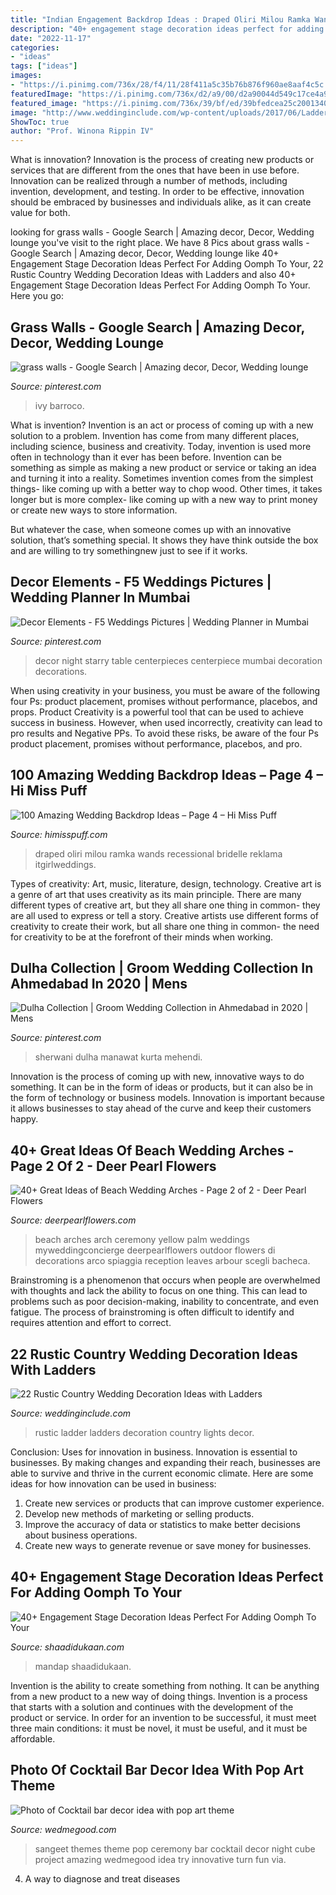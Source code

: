 ```yaml
---
title: "Indian Engagement Backdrop Ideas : Draped Oliri Milou Ramka Wands Recessional Bridelle Reklama Itgirlweddings"
description: "40+ engagement stage decoration ideas perfect for adding oomph to your"
date: "2022-11-17"
categories:
- "ideas"
tags: ["ideas"]
images:
- "https://i.pinimg.com/736x/28/f4/11/28f411a5c35b76b876f960ae8aaf4c5c.jpg"
featuredImage: "https://i.pinimg.com/736x/d2/a9/00/d2a90044d549c17ce4a9c2f3f8483459.jpg"
featured_image: "https://i.pinimg.com/736x/39/bf/ed/39bfedcea25c200134098e13c735ae77--living-room-mirrors-ivy-wall.jpg"
image: "http://www.weddinginclude.com/wp-content/uploads/2017/06/Ladder-Decor-Candle-Lights-for-Rustic-Wedding.jpg"
ShowToc: true
author: "Prof. Winona Rippin IV"
---
```



What is innovation?
Innovation is the process of creating new products or services that are different from the ones that have been in use before. Innovation can be realized through a number of methods, including invention, development, and testing. In order to be effective, innovation should be embraced by businesses and individuals alike, as it can create value for both.

	

		
looking for grass walls - Google Search | Amazing decor, Decor, Wedding lounge you've visit to the right place. We have 8 Pics about grass walls - Google Search | Amazing decor, Decor, Wedding lounge like 40+ Engagement Stage Decoration Ideas Perfect For Adding Oomph To Your, 22 Rustic Country Wedding Decoration Ideas with Ladders and also 40+ Engagement Stage Decoration Ideas Perfect For Adding Oomph To Your. Here you go:
		
    
## Grass Walls - Google Search | Amazing Decor, Decor, Wedding Lounge

<img loading=lazy src="https://i.pinimg.com/736x/39/bf/ed/39bfedcea25c200134098e13c735ae77--living-room-mirrors-ivy-wall.jpg" onerror="this.onerror=null;this.src='https://tse4.mm.bing.net/th?id=OIP.OtrwRTbek2VQ2n6Cy_e9kwHaII&amp;pid=15.1';" alt="grass walls - Google Search | Amazing decor, Decor, Wedding lounge">

_Source: pinterest.com_

>ivy barroco. 

	

What is invention?
Invention is an act or process of coming up with a new solution to a problem. Invention has come from many different places, including science, business and creativity. Today, invention is used more often in technology than it ever has been before. 
Invention can be something as simple as making a new product or service or taking an idea and turning it into a reality. Sometimes invention comes from the simplest things- like coming up with a better way to chop wood. Other times, it takes longer but is more complex- like coming up with a new way to print money or create new ways to store information. 

But whatever the case, when someone comes up with an innovative solution, that’s something special. It shows they have think outside the box and are willing to try somethingnew just to see if it works.

    
## Decor Elements - F5 Weddings Pictures | Wedding Planner In Mumbai

<img loading=lazy src="https://i.pinimg.com/736x/28/f4/11/28f411a5c35b76b876f960ae8aaf4c5c.jpg" onerror="this.onerror=null;this.src='https://tse3.mm.bing.net/th?id=OIP.D1iZ0Dt7EuqKVrpmZEsGKgHaLH&amp;pid=15.1';" alt="Decor Elements - F5 Weddings Pictures | Wedding Planner in Mumbai">

_Source: pinterest.com_

>decor night starry table centerpieces centerpiece mumbai decoration decorations. 

	

When using creativity in your business, you must be aware of the following four Ps: product placement, promises without performance, placebos, and props. Product
Creativity is a powerful tool that can be used to achieve success in business. However, when used incorrectly, creativity can lead to pro results and Negative PPs. To avoid these risks, be aware of the four Ps product placement, promises without performance, placebos, and pro.

    
## 100 Amazing Wedding Backdrop Ideas – Page 4 – Hi Miss Puff

<img loading=lazy src="https://www.himisspuff.com/wp-content/uploads/2016/06/Golden-Wedding-Arch-Draped-With-Florals.jpg" onerror="this.onerror=null;this.src='https://tse2.mm.bing.net/th?id=OIP.Ep_gnAdsHxrBPINMEGpNdAHaLG&amp;pid=15.1';" alt="100 Amazing Wedding Backdrop Ideas – Page 4 – Hi Miss Puff">

_Source: himisspuff.com_

>draped oliri milou ramka wands recessional bridelle reklama itgirlweddings. 

	

Types of creativity: Art, music, literature, design, technology.
Creative art is a genre of art that uses creativity as its main principle. There are many different types of creative art, but they all share one thing in common- they are all used to express or tell a story. Creative artists use different forms of creativity to create their work, but all share one thing in common- the need for creativity to be at the forefront of their minds when working.

    
## Dulha Collection | Groom Wedding Collection In Ahmedabad In 2020 | Mens

<img loading=lazy src="https://i.pinimg.com/736x/d2/a9/00/d2a90044d549c17ce4a9c2f3f8483459.jpg" onerror="this.onerror=null;this.src='https://tse2.mm.bing.net/th?id=OIP.oT3FlZKBoVn3t1TzUkG6TwHaLH&amp;pid=15.1';" alt="Dulha Collection | Groom Wedding Collection in Ahmedabad in 2020 | Mens">

_Source: pinterest.com_

>sherwani dulha manawat kurta mehendi. 

	

Innovation is the process of coming up with new, innovative ways to do something. It can be in the form of ideas or products, but it can also be in the form of technology or business models. Innovation is important because it allows businesses to stay ahead of the curve and keep their customers happy.

    
## 40+ Great Ideas Of Beach Wedding Arches - Page 2 Of 2 - Deer Pearl Flowers

<img loading=lazy src="https://www.deerpearlflowers.com/wp-content/uploads/2015/07/yellow-and-green-beach-wedding-arch.jpg" onerror="this.onerror=null;this.src='https://tse2.mm.bing.net/th?id=OIP.mPHD8buFT14qCoNERafrigHaLI&amp;pid=15.1';" alt="40+ Great Ideas of Beach Wedding Arches - Page 2 of 2 - Deer Pearl Flowers">

_Source: deerpearlflowers.com_

>beach arches arch ceremony yellow palm weddings myweddingconcierge deerpearlflowers outdoor flowers di decorations arco spiaggia reception leaves arbour scegli bacheca. 

	

Brainstroming is a phenomenon that occurs when people are overwhelmed with thoughts and lack the ability to focus on one thing. This can lead to problems such as poor decision-making, inability to concentrate, and even fatigue. The process of brainstroming is often difficult to identify and requires attention and effort to correct.

    
## 22 Rustic Country Wedding Decoration Ideas With Ladders

<img loading=lazy src="http://www.weddinginclude.com/wp-content/uploads/2017/06/Ladder-Decor-Candle-Lights-for-Rustic-Wedding.jpg" onerror="this.onerror=null;this.src='https://tse1.mm.bing.net/th?id=OIP.vlSxejQjt4OLsp7xVxYx8wHaLJ&amp;pid=15.1';" alt="22 Rustic Country Wedding Decoration Ideas with Ladders">

_Source: weddinginclude.com_

>rustic ladder ladders decoration country lights decor. 

	

Conclusion: Uses for innovation in business.
Innovation is essential to businesses. By making changes and expanding their reach, businesses are able to survive and thrive in the current economic climate. Here are some ideas for how innovation can be used in business:
1. Create new services or products that can improve customer experience.
2. Develop new methods of marketing or selling products.
3. Improve the accuracy of data or statistics to make better decisions about business operations.
4. Create new ways to generate revenue or save money for businesses.

    
## 40+ Engagement Stage Decoration Ideas Perfect For Adding Oomph To Your

<img loading=lazy src="https://www.shaadidukaan.com/vogue/wp-content/uploads/2020/03/Peach-Floral-bling.jpg" onerror="this.onerror=null;this.src='https://tse4.mm.bing.net/th?id=OIP.ptvw1upiSEHdWLkhpKKONwHaHa&amp;pid=15.1';" alt="40+ Engagement Stage Decoration Ideas Perfect For Adding Oomph To Your">

_Source: shaadidukaan.com_

>mandap shaadidukaan. 

	

Invention is the ability to create something from nothing. It can be anything from a new product to a new way of doing things. Invention is a process that starts with a solution and continues with the development of the product or service. In order for an invention to be successful, it must meet three main conditions: it must be novel, it must be useful, and it must be affordable.

    
## Photo Of Cocktail Bar Decor Idea With Pop Art Theme

<img loading=lazy src="https://image.wedmegood.com/resized/800X/uploads/member/35626/1501106211_pop_art_luxe_cocktail3_copy.jpg" onerror="this.onerror=null;this.src='https://tse4.mm.bing.net/th?id=OIP.qfPESZkVx_G2bH1m8MBPyAHaE7&amp;pid=15.1';" alt="Photo of Cocktail bar decor idea with pop art theme">

_Source: wedmegood.com_

>sangeet themes theme pop ceremony bar cocktail decor night cube project amazing wedmegood idea try innovative turn fun via. 

	

4. A way to diagnose and treat diseases 


